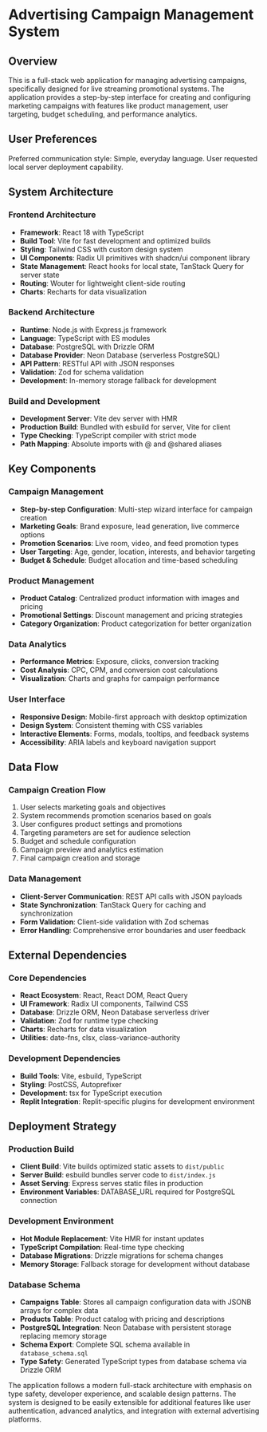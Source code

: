 # Advertising Campaign Management System

## Overview

This is a full-stack web application for managing advertising campaigns, specifically designed for live streaming promotional systems. The application provides a step-by-step interface for creating and configuring marketing campaigns with features like product management, user targeting, budget scheduling, and performance analytics.

## User Preferences

Preferred communication style: Simple, everyday language.
User requested local server deployment capability.

## System Architecture

### Frontend Architecture
- **Framework**: React 18 with TypeScript
- **Build Tool**: Vite for fast development and optimized builds
- **Styling**: Tailwind CSS with custom design system
- **UI Components**: Radix UI primitives with shadcn/ui component library
- **State Management**: React hooks for local state, TanStack Query for server state
- **Routing**: Wouter for lightweight client-side routing
- **Charts**: Recharts for data visualization

### Backend Architecture
- **Runtime**: Node.js with Express.js framework
- **Language**: TypeScript with ES modules
- **Database**: PostgreSQL with Drizzle ORM
- **Database Provider**: Neon Database (serverless PostgreSQL)
- **API Pattern**: RESTful API with JSON responses
- **Validation**: Zod for schema validation
- **Development**: In-memory storage fallback for development

### Build and Development
- **Development Server**: Vite dev server with HMR
- **Production Build**: Bundled with esbuild for server, Vite for client
- **Type Checking**: TypeScript compiler with strict mode
- **Path Mapping**: Absolute imports with @ and @shared aliases

## Key Components

### Campaign Management
- **Step-by-step Configuration**: Multi-step wizard interface for campaign creation
- **Marketing Goals**: Brand exposure, lead generation, live commerce options
- **Promotion Scenarios**: Live room, video, and feed promotion types
- **User Targeting**: Age, gender, location, interests, and behavior targeting
- **Budget & Schedule**: Budget allocation and time-based scheduling

### Product Management
- **Product Catalog**: Centralized product information with images and pricing
- **Promotional Settings**: Discount management and pricing strategies
- **Category Organization**: Product categorization for better organization

### Data Analytics
- **Performance Metrics**: Exposure, clicks, conversion tracking
- **Cost Analysis**: CPC, CPM, and conversion cost calculations
- **Visualization**: Charts and graphs for campaign performance

### User Interface
- **Responsive Design**: Mobile-first approach with desktop optimization
- **Design System**: Consistent theming with CSS variables
- **Interactive Elements**: Forms, modals, tooltips, and feedback systems
- **Accessibility**: ARIA labels and keyboard navigation support

## Data Flow

### Campaign Creation Flow
1. User selects marketing goals and objectives
2. System recommends promotion scenarios based on goals
3. User configures product settings and promotions
4. Targeting parameters are set for audience selection
5. Budget and schedule configuration
6. Campaign preview and analytics estimation
7. Final campaign creation and storage

### Data Management
- **Client-Server Communication**: REST API calls with JSON payloads
- **State Synchronization**: TanStack Query for caching and synchronization
- **Form Validation**: Client-side validation with Zod schemas
- **Error Handling**: Comprehensive error boundaries and user feedback

## External Dependencies

### Core Dependencies
- **React Ecosystem**: React, React DOM, React Query
- **UI Framework**: Radix UI components, Tailwind CSS
- **Database**: Drizzle ORM, Neon Database serverless driver
- **Validation**: Zod for runtime type checking
- **Charts**: Recharts for data visualization
- **Utilities**: date-fns, clsx, class-variance-authority

### Development Dependencies
- **Build Tools**: Vite, esbuild, TypeScript
- **Styling**: PostCSS, Autoprefixer
- **Development**: tsx for TypeScript execution
- **Replit Integration**: Replit-specific plugins for development environment

## Deployment Strategy

### Production Build
- **Client Build**: Vite builds optimized static assets to `dist/public`
- **Server Build**: esbuild bundles server code to `dist/index.js`
- **Asset Serving**: Express serves static files in production
- **Environment Variables**: DATABASE_URL required for PostgreSQL connection

### Development Environment
- **Hot Module Replacement**: Vite HMR for instant updates
- **TypeScript Compilation**: Real-time type checking
- **Database Migrations**: Drizzle migrations for schema changes
- **Memory Storage**: Fallback storage for development without database

### Database Schema
- **Campaigns Table**: Stores all campaign configuration data with JSONB arrays for complex data
- **Products Table**: Product catalog with pricing and descriptions
- **PostgreSQL Integration**: Neon Database with persistent storage replacing memory storage
- **Schema Export**: Complete SQL schema available in `database_schema.sql`
- **Type Safety**: Generated TypeScript types from database schema via Drizzle ORM

The application follows a modern full-stack architecture with emphasis on type safety, developer experience, and scalable design patterns. The system is designed to be easily extensible for additional features like user authentication, advanced analytics, and integration with external advertising platforms.